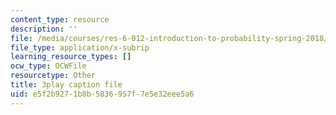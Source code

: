 ```yaml
---
content_type: resource
description: ''
file: /media/courses/res-6-012-introduction-to-probability-spring-2018/e5f2b9271b8b5836957f7e5e32eee5a6_85le_VkEK5A.vtt
file_type: application/x-subrip
learning_resource_types: []
ocw_type: OCWFile
resourcetype: Other
title: 3play caption file
uid: e5f2b927-1b8b-5836-957f-7e5e32eee5a6
---
```

